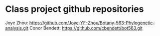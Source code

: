 # Class project github repositories
Joye Zhou: https://github.com/Joye-YF-Zhou/Botany-563-Phylogenetic-analysis.git
Conor Bendett: https://github.com/cbendett/bot563.git
